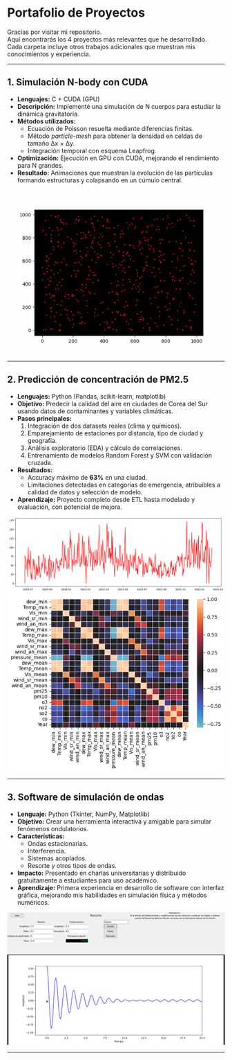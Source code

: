 # Portafolio de Proyectos

Gracias por visitar mi repositorio.  
Aquí encontrarás los 4 proyectos más relevantes que he desarrollado.  
Cada carpeta incluye otros trabajos adicionales que muestran mis conocimientos y experiencia.

---

## 1. Simulación N-body con CUDA

- **Lenguajes:** C + CUDA (GPU)
- **Descripción:** Implementé una simulación de N cuerpos para estudiar la dinámica gravitatoria.
- **Métodos utilizados:**
  - Ecuación de Poisson resuelta mediante diferencias finitas.
  - Método *particle-mesh* para obtener la densidad en celdas de tamaño Δx × Δy.
  - Integración temporal con esquema Leapfrog.
- **Optimización:** Ejecución en GPU con CUDA, mejorando el rendimiento para N grandes.
- **Resultado:** Animaciones que muestran la evolución de las partículas formando estructuras y colapsando en un cúmulo central.
  
![Animación](C%20%28CUDA%29/Nbody/animacion_n_cuerpos_.gif)

---

## 2. Predicción de concentración de PM2.5

- **Lenguajes:** Python (Pandas, scikit-learn, matplotlib)
- **Objetivo:** Predecir la calidad del aire en ciudades de Corea del Sur usando datos de contaminantes y variables climáticas.
- **Pasos principales:**
  1. Integración de dos datasets reales (clima y químicos).
  2. Emparejamiento de estaciones por distancia, tipo de ciudad y geografía.
  3. Análisis exploratorio (EDA) y cálculo de correlaciones.
  4. Entrenamiento de modelos Random Forest y SVM con validación cruzada.
- **Resultados:**
  - Accuracy máximo de **63%** en una ciudad.
  - Limitaciones detectadas en categorías de emergencia, atribuibles a calidad de datos y selección de modelo.
- **Aprendizaje:** Proyecto completo desde ETL hasta modelado y evaluación, con potencial de mejora.

![Concentraciones](ciencia%20de%20datos/pm.png)  
![Correlaciones](ciencia%20de%20datos/corr.png)

---

## 3. Software de simulación de ondas

- **Lenguaje:** Python (Tkinter, NumPy, Matplotlib)
- **Objetivo:** Crear una herramienta interactiva y amigable para simular fenómenos ondulatorios.
- **Características:**
  - Ondas estacionarias.
  - Interferencia.
  - Sistemas acoplados.
  - Resorte y otros tipos de ondas.
- **Impacto:** Presentado en charlas universitarias y distribuido gratuitamente a estudiantes para uso académico.
- **Aprendizaje:** Primera experiencia en desarrollo de software con interfaz gráfica, mejorando mis habilidades en simulación física y métodos numéricos.

![Interfaz](TKinter%20%28python%29/img3.png)

---
